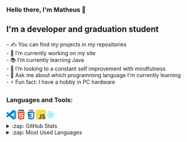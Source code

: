 ### Hello there, I'm Matheus  👋



## I'm a developer and graduation student
<div width="100%" height="1" background-color= "#b1b1b1"></div>
- ✍ You can find my projects in my repositories <br />
- 🔭 I’m currently working on my site <br />
- 📚 I’m currently learning Java <br />
- 🌱 I’m looking to a constant self improvement with mindfulness<br />
- 💬 Ask me about which programming language I'm currently learning <br />
- ⚡ Fun fact: I have a hobby in PC hardware<br />

### Languages and Tools:
<img align="left" alt="Visual Studio Code" width="26px" src="https://raw.githubusercontent.com/github/explore/80688e429a7d4ef2fca1e82350fe8e3517d3494d/topics/visual-studio-code/visual-studio-code.png" />
<img align="left" alt="HTML5" width="26px" src="https://raw.githubusercontent.com/github/explore/80688e429a7d4ef2fca1e82350fe8e3517d3494d/topics/html/html.png" />
<img align="left" alt="CSS3" width="26px" src="https://raw.githubusercontent.com/github/explore/80688e429a7d4ef2fca1e82350fe8e3517d3494d/topics/css/css.png" />
<img align="left" alt="JavaScript" width="26px" src="https://raw.githubusercontent.com/github/explore/80688e429a7d4ef2fca1e82350fe8e3517d3494d/topics/javascript/javascript.png" />
<img align="left" alt="React" width="26px" src="https://raw.githubusercontent.com/github/explore/80688e429a7d4ef2fca1e82350fe8e3517d3494d/topics/react/react.png"
<br />
<br />
<br />

<details>
  <summary>:zap: GitHub Stats</summary>

  <img align="left" alt="Matheus's GitHub Stats" src="https://github-readme-stats.vercel.app/api?username=rezendematheus&show_icons=true&hide_border=true" />

</details>
<details>
  <summary>:zap: Most Used Languages</summary>

<img align="left" alt="Matheus's GitHub Top Languages" src="https://github-readme-stats.vercel.app/api/top-langs/?username=rezendematheus" />

</details>
<!--
**rezendematheus/rezendematheus** is a ✨ _special_ ✨ repository because its `README.md` (this file) appears on your GitHub profile.

Here are some ideas to get you started:

- 🔭 I’m currently working on ...
- 🌱 I’m currently learning ...
- 👯 I’m looking to collaborate on ...
- 🤔 I’m looking for help with ...
- 💬 Ask me about ...
- 📫 How to reach me: ...
- 😄 Pronouns: ...
- ⚡ Fun fact: ...
-->
